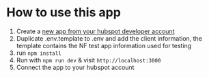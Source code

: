 # How to use this app

1. Create a [new app from your hubspot developer account](https://legacydocs.hubspot.com/docs/faq/how-do-i-create-an-app-in-hubspot)
2. Duplicate .env.template to .env and add the client information, the template contains the NF test app information used for testing
3. run `npm install`
4. Run with `npm run dev` & visit `http://localhost:3000`
5. Connect the app to your hubspot account


